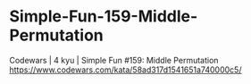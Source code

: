 # Simple-Fun-159-Middle-Permutation
Codewars | 4 kyu | Simple Fun #159: Middle Permutation
https://www.codewars.com/kata/58ad317d1541651a740000c5/
